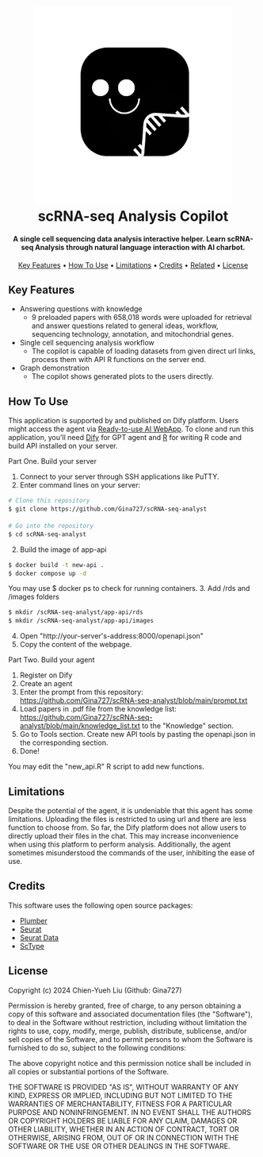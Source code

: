 
<h1 align="center">
  <br>
  <img src="https://github.com/Gina727/scRNA-seq-analyst/blob/main/app-api/scRNA%20logo.png" width="400">
  <br>
   scRNA-seq Analysis Copilot
  <br>
</h1>

<h4 align="center">A single cell sequencing data analysis interactive helper. Learn scRNA-seq Analysis through natural language interaction with AI charbot.</h4>

<p align="center">
  <a href="#key-features">Key Features</a> •
  <a href="#how-to-use">How To Use</a> •
  <a href="#how-to-use">Limitations</a> •
  <a href="#credits">Credits</a> •
  <a href="#related">Related</a> •
  <a href="#license">License</a>
</p>

## Key Features

* Answering questions with knowledge
  - 9 preloaded papers with 658,018 words were uploaded for retrieval and answer questions related to general ideas, workflow, sequencing technology, annotation, and mitochondrial genes.
* Single cell sequencing analysis workflow
  - The copilot is capable of loading datasets from given direct url links, process them with API R functions on the server end.
* Graph demonstration
  - The copilot shows generated plots to the users directly.

## How To Use
This application is supported by and published on Dify platform. Users might access the agent via <a href="http://dify.docai.net/chat/kyCD408hEc5p17yu">Ready-to-use AI WebApp</a>.
To clone and run this application, you'll need [Dify](http://dify.docai.net/apps) for GPT agent and [R](https://www.r-project.org/) for writing R code and build API installed on your server.

Part One. Build your server
1. Connect to your server through SSH applications like PuTTY.
2. Enter command lines on your server:
```bash
# Clone this repository
$ git clone https://github.com/Gina727/scRNA-seq-analyst

# Go into the repository
$ cd scRNA-seq-analyst
```
2. Build the image of app-api
```bash
$ docker build -t new-api .
$ docker compose up -d
```
You may use $ docker ps to check for running containers.
3. Add /rds and /images folders
```bash
$ mkdir /scRNA-seq-analyst/app-api/rds
$ mkdir /scRNA-seq-analyst/app-api/images
```
4. Open "http://your-server's-address:8000/openapi.json"
5. Copy the content of the webpage.

Part Two. Build your agent
1. Register on Dify
2. Create an agent
3. Enter the prompt from this repository: https://github.com/Gina727/scRNA-seq-analyst/blob/main/prompt.txt
4. Load papers in .pdf file from the knowledge list: https://github.com/Gina727/scRNA-seq-analyst/blob/main/knowledge_list.txt to the "Knowledge" section.
5. Go to Tools section. Create new API tools by pasting the openapi.json in the corresponding section.
6. Done!

You may edit the "new_api.R" R script to add new functions.

## Limitations
Despite the potential of the agent, it is undeniable that this agent has some limitations. Uploading the
files is restricted to using url and there are less function to choose from. So far, the Dify platform does
not allow users to directly upload their files in the chat. This may increase inconvenience when using
this platform to perform analysis. Additionally, the agent sometimes misunderstood the commands of
the user, inhibiting the ease of use.

## Credits

This software uses the following open source packages:

- [Plumber](https://github.com/rstudio/plumber)
- [Seurat](https://github.com/satijalab/seurat)
- [Seurat Data](https://github.com/satijalab/seurat-data)
- [ScType](https://github.com/IanevskiAleksandr/sc-type)

## License
Copyright (c) 2024 Chien-Yueh Liu (Github: Gina727)

Permission is hereby granted, free of charge, to any person obtaining a copy of this software and associated documentation files (the "Software"), to deal in the Software without restriction, including without limitation the rights to use, copy, modify, merge, publish, distribute, sublicense, and/or sell copies of the Software, and to permit persons to whom the Software is furnished to do so, subject to the following conditions:

The above copyright notice and this permission notice shall be included in all copies or substantial portions of the Software.

THE SOFTWARE IS PROVIDED "AS IS", WITHOUT WARRANTY OF ANY KIND, EXPRESS OR IMPLIED, INCLUDING BUT NOT LIMITED TO THE WARRANTIES OF MERCHANTABILITY, FITNESS FOR A PARTICULAR PURPOSE AND NONINFRINGEMENT. IN NO EVENT SHALL THE AUTHORS OR COPYRIGHT HOLDERS BE LIABLE FOR ANY CLAIM, DAMAGES OR OTHER LIABILITY, WHETHER IN AN ACTION OF CONTRACT, TORT OR OTHERWISE, ARISING FROM, OUT OF OR IN CONNECTION WITH THE SOFTWARE OR THE USE OR OTHER DEALINGS IN THE SOFTWARE.

